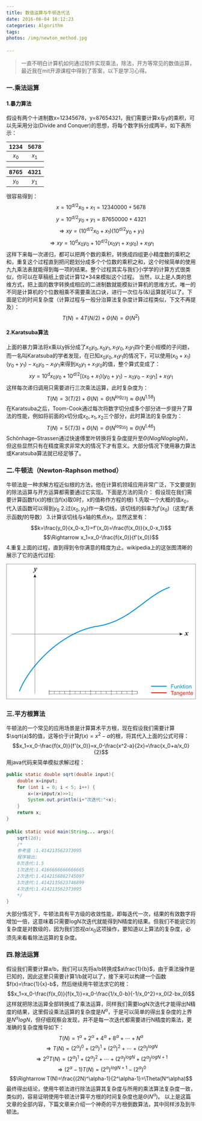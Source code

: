 ```yaml
---
title: 数值运算与牛顿迭代法
date: 2016-06-04 16:12:23
categories: Algorithm
tags: 
photos: /img/newton_method.jpg

---
```


> 一直不明白计算机如何通过软件实现乘法，除法，开方等常见的数值运算，最近我在mit开源课程中得到了答案，以下是学习心得。

### 一.乘法运算
#### 1.暴力算法
假设有两个十进制数x=12345678，y=87654321，我们需要计算x与y的乘积，可以先采用分治(Divide and Conquer)的思想，将每个数字拆分成两半，如下表所示：

| 1234 | 5678 |
|:------:|:------:|
| $x_0$  | $x_1$  |

| 8765 | 4321 |
|:------:|:------:|
| $y_0$  |  $y_1$ |

很容易得到：$$x=10^{d/2}x_0+x_1=12340000+5678$$$$y=10^{d/2}y_0+y_1=87650000+4321$$$$\Rightarrow xy=(10^{d/2}x_0+x_1)(10^{d/2}y_0+y_1)$$$$\Rightarrow xy=10^dx_0y_0+10^{d/2}(x_0y_1+x_1y_0)+x_1y_1$$这样下来每一次递归，都可以把两个数的乘积，转换成四组更小精度数的乘积之和，重复这个过程直到把问题划分成多个个位数的乘积之和，这个时候简单的使用九九乘法表就能得到每一项的结果。整个过程其实与我们小学学的计算方式很类似，你可以在草稿纸上尝试计算12*34来模拟这个过程。
当然，以上是人类的思维方式，把上面的数字转换成相应的二进制数就能模拟计算机的思维方式，唯一的不同是计算机的个位数相乘不需要乘法口诀，进行一次位与(&)运算就可以了。下面是它的时间复杂度（计算过程与一般分治算法复杂度计算过程类似，下文不再提及）：$$T(N)=4T(N/2)+\Theta(N)=\Theta(N^2)$$
<!-- more -->
#### 2.Karatsuba算法
上面的暴力算法将x乘以y拆分成了$x_0y_0,x_0y_1,x_1y_0,x_1y_1$四个更小规模的子问题，而一名叫Karatsuba的学者发现，在已知$x_0y_0,x_1y_1$的情况下，可以使用$(x_0+x_1)(y_0+y_1)-x_0y_0-x_1y_1$来得到$x_0y_1+x_1y_0$的值，整个算式变成了：$$xy=10^dx_0y_0+10^{d/2}[(x_0+x_1)(y_0+y_1)-x_0y_0-x_1y_1]+x_1y_1$$这样每次递归调用只需要进行三次乘法运算，此时复杂度为：$$T(N)=3(T/2)+\Theta(N)=\Theta(N^{\log_23})\approx\Theta(N^{1.58})$$在Karatsuba之后，Toom-Cook通过每次将数字切分成多个部分进一步提升了算法的性能，例如将前面的x切分成$x_0,x_1,x_2$三个部分，此时算法的复杂度为：$$T(N)=5(T/3)+\Theta(N)=\Theta(N^{\log_35})\approx\Theta(N^{1.46})$$Schönhage–Strassen通过快速傅里叶转换将复杂度提升至$\Theta(NlogNloglogN)$，但这些显然只有在精度需求非常大的情况下才有意义。大部分情况下使用暴力算法或Karatsuba算法就已经足够了。
### 二.牛顿法（Newton-Raphson method）
牛顿法是一种求解方程近似根的方法，他在计算机领域应用非常广泛，下文要提到的除法运算与开方运算都需要通过它实现。下面是方法的简介：
假设现在我们需要计算函数f(x)的根(当f(x)取0时，x的值称作方程的根)
1.先取一个大概的值$x_0$，代入该函数可以得到$y_0$
2.过$(x_0,y_0)$作一条切线，该切线的斜率为$f'(x_0)$（这里$f'$表示函数$f$的导数）
3.计算该切线与x轴的焦点$x_1$，显然这里有：$$k=\frac{y_0}{x_0-x_1}=f'(x_0)=\frac{f(x_0)}{x_0-x_1}$$$$\Rightarrow x_1=x_0-\frac{f(x_0)}{f'(x_0)}$$
4.重复上面的过程，直到得到令你满意的精度为止。wikipedia上的这张图清晰的展示了它的迭代过程:

![newton_lteration.gif](/img/content/newton_lteration.gif)
### 三.平方根算法
牛顿法的一个常见的应用场景是计算算术平方根，现在假设我们需要计算$\sqrt{a}$的值，这等价于计算$f(x)=x^2-a$的根，将其代入上面的公式可得：$$x_1=x_0-\frac{f(x_0)}{f'(x_0)}=x_0-\frac{x^2-a}{2x}=\frac{x_0+a/x_0}{2}$$用java代码来简单模拟求解过程：
```java
public static double sqrt(double input){
    double x=input;
    for (int i = 0; i < 5; i++) {
        x=(x+input/x)>>1;
        System.out.println(i+"次迭代:"+x);
    }
    return x;
}

public static void main(String... args){
	sqrt(2d);
    /*
    参考值 :1.414213562373095
    程序输出:
    0次迭代:1.5
    1次迭代:1.4166666666666665
    2次迭代:1.4142156862745097
    3次迭代:1.4142135623746899
    4次迭代:1.414213562373095
    */
}
```
大部分情况下，牛顿法具有平方级的收敛性能，即每迭代一次，结果的有效数字将增加一倍，这意味着只需要logN次迭代就能得到N精度的结果。但我们不能说它的复杂度是对数级的，因为我们忽视$a/x_0$这项操作，要知道以上算法的复杂度，必须先来看看除法运算的复杂度。
### 四.除法运算
假设我们需要计算a/b，我们可以先将a/b转换成$a\frac{1}{b}$，由于乘法操作是已知的，因此这里只需要计算1/b就可以了，接下来可以构建一个函数$f(x)=\frac{1}{x}-b$，然后继续用牛顿法求它的根：$$x_1=x_0-\frac{f(x_0)}{f(x_1)}=x_0-\frac{1/x_0-b}{-1/x_0^2}=x_0(2-bx_0)$$这样就把除法运算全部转换成了乘法运算，同样我们需要logN次迭代才能得出N精度的结果，这里假设乘法运算的复杂度是$N^\alpha$，于是可以简单的得出复杂度的上界是$N^\alpha logN$，但仔细观察会发现，并不是每一次迭代都需要进行N精度的乘法，更准确的复杂度推导如下：$$T(N)=1^\alpha+2^\alpha+4^\alpha+8^\alpha+\cdots+N^\alpha$$$$\Rightarrow T(N)=(2^\alpha)^0+(2^\alpha)^1+(2^\alpha)^2+\cdots+(2^\alpha)^{logN}$$$$\Rightarrow 2^\alpha T(N)=(2^\alpha)^1+(2^\alpha)^2+\cdots+(2^\alpha)^{logN}+(2^\alpha)^{logN+1}$$$$\Rightarrow (2^\alpha-1)T(N)=(2^\alpha)^{logN+1}-(2^\alpha)^0$$$$\Rightarrow T(N)=\frac{(2N)^\alpha-1}{2^\alpha-1}=\Theta(N^\alpha)$$最终得出结论，使用牛顿法进行除法运算其复杂度与所用的乘法算法复杂度一致，类似的，容易证明使用牛顿法计算平方根的时间复杂度也是$\Theta(N^\alpha)$。
以上是这篇文章的全部内容，下篇文章来介绍一个神奇的平方根倒数算法，其中同样涉及到牛顿法。












